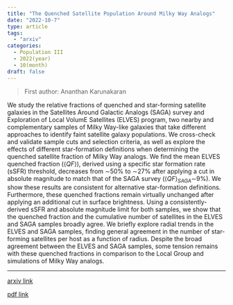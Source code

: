 ```yaml
---
title: "The Quenched Satellite Population Around Milky Way Analogs"
date: "2022-10-7"
type: article
tags:
  - "arxiv"
categories:
  - Population III
  - 2022(year)
  - 10(month)
draft: false
---
```

> First author: Ananthan Karunakaran

 We study the relative fractions of quenched and star-forming satellite
galaxies in the Satellites Around Galactic Analogs (SAGA) survey and
Exploration of Local VolumE Satellites (ELVES) program, two nearby and
complementary samples of Milky Way-like galaxies that take different approaches
to identify faint satellite galaxy populations. We cross-check and validate
sample cuts and selection criteria, as well as explore the effects of different
star-formation definitions when determining the quenched satellite fraction of
Milky Way analogs. We find the mean ELVES quenched fraction ($\langle
QF\rangle$), derived using a specific star formation rate (sSFR) threshold,
decreases from $\sim$50% to $\sim$27% after applying a cut in absolute
magnitude to match that of the SAGA survey ($\langle QF\rangle_{SAGA}\sim$9%).
We show these results are consistent for alternative star-formation
definitions. Furthermore, these quenched fractions remain virtually unchanged
after applying an additional cut in surface brightness. Using a
consistently-derived sSFR and absolute magnitude limit for both samples, we
show that the quenched fraction and the cumulative number of satellites in the
ELVES and SAGA samples broadly agree. We briefly explore radial trends in the
ELVES and SAGA samples, finding general agreement in the number of star-forming
satellites per host as a function of radius. Despite the broad agreement
between the ELVES and SAGA samples, some tension remains with these quenched
fractions in comparison to the Local Group and simulations of Milky Way
analogs.

---
[arxiv link](http://arxiv.org/abs/2210.03748v1)

[pdf link](http://arxiv.org/pdf/2210.03748v1)